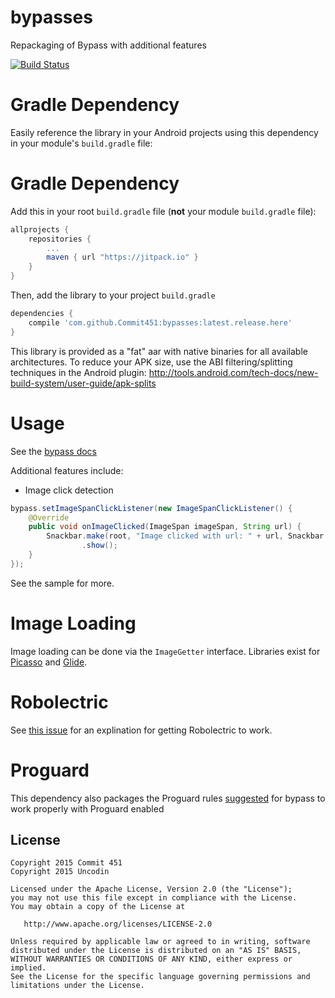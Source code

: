 # bypasses
Repackaging of Bypass with additional features

[![Build Status](https://travis-ci.org/Commit451/bypasses.svg?branch=master)](https://travis-ci.org/Commit451/bypasses)

# Gradle Dependency
Easily reference the library in your Android projects using this dependency in your module's `build.gradle` file:

# Gradle Dependency

Add this in your root `build.gradle` file (**not** your module `build.gradle` file):

```gradle
allprojects {
	repositories {
		...
		maven { url "https://jitpack.io" }
	}
}
```

Then, add the library to your project `build.gradle`
```gradle
dependencies {
    compile 'com.github.Commit451:bypasses:latest.release.here'
}
```

This library is provided as a "fat" aar with native binaries for all available architectures. To
reduce your APK size, use the ABI filtering/splitting techniques in the Android plugin:
http://tools.android.com/tech-docs/new-build-system/user-guide/apk-splits

# Usage
See the [bypass docs](http://uncodin.github.io/bypass/)

Additional features include:
- Image click detection
```java
bypass.setImageSpanClickListener(new ImageSpanClickListener() {
    @Override
    public void onImageClicked(ImageSpan imageSpan, String url) {
        Snackbar.make(root, "Image clicked with url: " + url, Snackbar.LENGTH_LONG)
                .show();
    }
});
```
See the sample for more.

# Image Loading
Image loading can be done via the `ImageGetter` interface. Libraries exist for [Picasso](https://github.com/Commit451/BypassPicassoImageGetter) and [Glide](https://github.com/Commit451/BypassGlideImageGetter).

# Robolectric
See [this issue](https://github.com/Commit451/bypasses/issues/2) for an explination for getting Robolectric to work.

# Proguard
This dependency also packages the Proguard rules [suggested](https://github.com/Uncodin/bypass/issues/195) for bypass to work properly with Proguard enabled

License
--------

    Copyright 2015 Commit 451
    Copyright 2015 Uncodin

    Licensed under the Apache License, Version 2.0 (the "License");
    you may not use this file except in compliance with the License.
    You may obtain a copy of the License at

       http://www.apache.org/licenses/LICENSE-2.0

    Unless required by applicable law or agreed to in writing, software
    distributed under the License is distributed on an "AS IS" BASIS,
    WITHOUT WARRANTIES OR CONDITIONS OF ANY KIND, either express or implied.
    See the License for the specific language governing permissions and
    limitations under the License.

